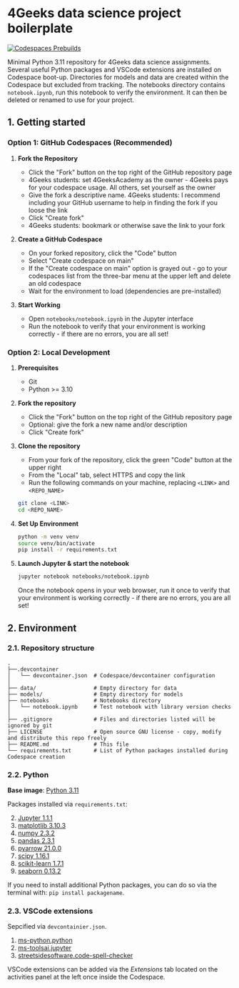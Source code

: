 # 4Geeks data science project boilerplate

[![Codespaces Prebuilds](https://github.com/gperdrizet/4Geeks_datascience_project/actions/workflows/codespaces/create_codespaces_prebuilds/badge.svg)](https://github.com/gperdrizet/4Geeks_datascience_project/actions/workflows/codespaces/create_codespaces_prebuilds)

Minimal Python 3.11 repository for 4Geeks data science assignments. Several useful Python packages and VSCode extensions are installed on Codespace boot-up. Directories for models and data are created within the Codespace but excluded from tracking. The notebooks directory contains `notebook.ipynb`, run this notebook to verify the environment. It can then be deleted or renamed to use for your project.

## 1. Getting started

### Option 1: GitHub Codespaces (Recommended)

1. **Fork the Repository**
   - Click the "Fork" button on the top right of the GitHub repository page
   - 4Geeks students: set 4GeeksAcademy as the owner - 4Geeks pays for your codespace usage. All others, set yourself as the owner
   - Give the fork a descriptive name. 4Geeks students: I recommend including your GitHub username to help in finding the fork if you loose the link
   - Click "Create fork"
   - 4Geeks students: bookmark or otherwise save the link to your fork

2. **Create a GitHub Codespace**
   - On your forked repository, click the "Code" button
   - Select "Create codespace on main"
   - If the "Create codespace on main" option is grayed out - go to your codespaces list from the three-bar menu at the upper left and delete an old codespace
   - Wait for the environment to load (dependencies are pre-installed)

3. **Start Working**
   - Open `notebooks/notebook.ipynb` in the Jupyter interface
   - Run the notebook to verify that your environment is working correctly - if there are no errors, you are all set!

### Option 2: Local Development

1. **Prerequisites**
   - Git
   - Python >= 3.10

2. **Fork the repository**
   - Click the "Fork" button on the top right of the GitHub repository page
   - Optional: give the fork a new name and/or description
   - Click "Create fork"

3. **Clone the repository**
   - From your fork of the repository, click the green "Code" button at the upper right
   - From the "Local" tab, select HTTPS and copy the link
   - Run the following commands on your machine, replacing `<LINK>` and `<REPO_NAME>`

   ```bash
   git clone <LINK>
   cd <REPO_NAME>
   ```

4. **Set Up Environment**

   ```bash
   python -m venv venv
   source venv/bin/activate
   pip install -r requirements.txt
   ```

5. **Launch Jupyter & start the notebook**
   ```bash
   jupyter notebook notebooks/notebook.ipynb
   ```

   Once the notebook opens in your web browser, run it once to verify that your environment is working correctly - if there are no errors, you are all set!

## 2. Environment

### 2.1. Repository structure

```text
.
├──.devcontainer
│   └── devcontainer.json  # Codespace/devcontainer configuration
│
├── data/                  # Empty directory for data
├── models/                # Empty directory for models
├── notebooks              # Notebooks directory
│   └── notebook.ipynb     # Test notebook with library version checks
│
├── .gitignore             # Files and directories listed will be ignored by git
├── LICENSE                # Open source GNU license - copy, modify and distribute this repo freely
├── README.md              # This file
└── requirements.txt       # List of Python packages installed during Codespace creation
```

### 2.2. Python
**Base image**: [Python 3.11](https://github.com/devcontainers/images/tree/main/src/python)

Packages installed via `requirements.txt`:

2. [Jupyter 1.1.1](https://jupyter.org)
3. [matplotlib 3.10.3](https://matplotlib.org/stable/index.html)
4. [numpy 2.3.2](https://numpy.org/doc/stable/index.html)
5. [pandas 2.3.1](https://pandas.pydata.org/docs)
6. [pyarrow 21.0.0](https://arrow.apache.org/docs/python/index.html)
7. [scipy 1.16.1](https://scipy.org)
8. [scikit-learn 1.7.1](https://scikit-learn.org/stable/index.html)
9. [seaborn 0.13.2](https://seaborn.pydata.org)

If you need to install additional Python packages, you can do so via the terminal with: `pip install packagename`.

### 2.3. VSCode extensions

Sepcified via `devcontainier.json`.

1. [ms-python.python](https://marketplace.visualstudio.com/items?itemName=ms-python.python)
2. [ms-toolsai.jupyter](https://marketplace.visualstudio.com/items?itemName=ms-toolsai.jupyter)
3. [streetsidesoftware.code-spell-checker](https://marketplace.visualstudio.com/items?itemName=streetsidesoftware.code-spell-checker)

VSCode extensions can be added via the *Extensions* tab located on the activities panel at the left once inside the Codespace.
